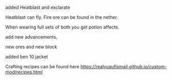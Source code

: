 added Heatblast and exclarate

Heatblast can fly. Fire ore can be found in the nether.



When wearing full sets of both you get potion affects.

add new advancements.

new ores and new block

added ben 10 jacket

Crafting recipes can be found here https://realyusufismail.github.io/custom-mod/recipes.html
